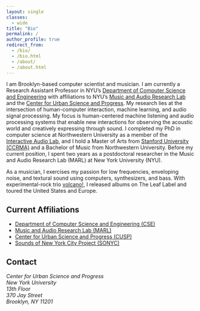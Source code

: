 ```yaml
---
layout: single
classes: 
  - wide
title: "Bio"
permalink: /
author_profile: true
redirect_from: 
  - /bio/
  - /bio.html
  - /about/
  - /about.html
---
```

I am Brooklyn-based computer scientist and musician. I am currently a Research Assistant Professor in NYU’s [Department of Computer Science and Engineering](https://engineering.nyu.edu/academics/departments/computer-science-and-engineering) with affiliations to NYU’s [Music and Audio Research Lab](https://steinhardt.nyu.edu/marl/) and the [Center for Urban Science and Progress](http://cusp.nyu.edu/). My research lies at the intersection of human-computer interaction, machine learning, and audio signal processing. My focus is human-centered machine listening and audio processing systems that enable new interactions for observing the acoustic world and creatively expressing through sound. I completed my PhD in computer science at Northwestern University as a member of the [Interactive Audio Lab](http://music.eecs.northwestern.edu/), and I hold a Master of Arts from [Stanford University (CCRMA)](https://ccrma.stanford.edu/) and a Bachelor of Music from Northwestern University.  Before my current position, I spent two years as a postdoctoral researcher in the Music and Audio Research Lab (MARL) at New York University (NYU). 

As a musician, I exercises my passion for low frequencies, enveloping noise, and textural sound using computers, synthesizers, and bass. With experimental-rock trio [volcano!](https://volcanoisaband.com/), I released albums on The Leaf Label and toured the United States and Europe.

Current Affiliations
-------
* [Department of Computer Science and Engineering (CSE)](https://engineering.nyu.edu/academics/departments/computer-science-and-engineering)
* [Music and Audio Research Lab (MARL)](http://steinhardt.nyu.edu/marl/)
* [Center for Urban Science and Progress (CUSP)](http://cusp.nyu.edu/)
* [Sounds of New York City Project (SONYC)](http://wp.nyu.edu/sonyc)

Contact
-------
<address>
    Center for Urban Science and Progress<br />
    New York University<br />
    13th Floor<br />
    370 Jay Street<br />
    Brooklyn, NY 11201
</address>